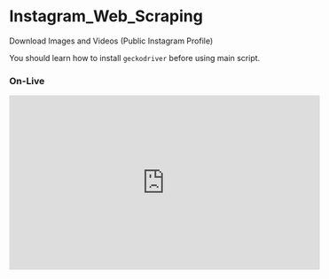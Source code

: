 # Instagram_Web_Scraping

Download Images and Videos (Public Instagram Profile)

You should learn how to install `geckodriver` before using main script.

### On-Live

<iframe width="560" height="315" src="https://www.youtube.com/embed/OwLeygUxaXM" title="YouTube video player" frameborder="0" allow="accelerometer; autoplay; clipboard-write; encrypted-media; gyroscope; picture-in-picture" allowfullscreen></iframe>
